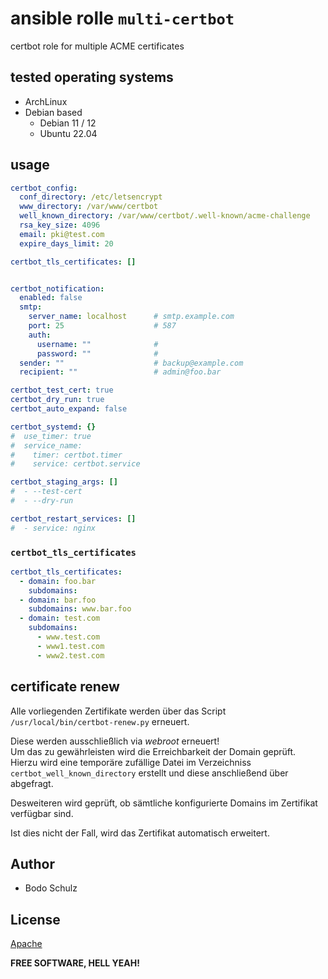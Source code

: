 # ansible rolle `multi-certbot`

certbot role for multiple ACME certificates

## tested operating systems

* ArchLinux
* Debian based
    - Debian 11 / 12
    - Ubuntu 22.04


## usage

```yaml
certbot_config:
  conf_directory: /etc/letsencrypt
  www_directory: /var/www/certbot
  well_known_directory: /var/www/certbot/.well-known/acme-challenge
  rsa_key_size: 4096
  email: pki@test.com
  expire_days_limit: 20

certbot_tls_certificates: []


certbot_notification:
  enabled: false
  smtp:
    server_name: localhost      # smtp.example.com
    port: 25                    # 587
    auth:
      username: ""              #
      password: ""              #
  sender: ""                    # backup@example.com
  recipient: ""                 # admin@foo.bar

certbot_test_cert: true
certbot_dry_run: true
certbot_auto_expand: false

certbot_systemd: {}
#  use_timer: true
#  service_name:
#    timer: certbot.timer
#    service: certbot.service

certbot_staging_args: []
#  - --test-cert
#  - --dry-run

certbot_restart_services: []
#  - service: nginx
```

### `certbot_tls_certificates`

```yaml
certbot_tls_certificates:
  - domain: foo.bar
    subdomains:
  - domain: bar.foo
    subdomains: www.bar.foo
  - domain: test.com
    subdomains:
      - www.test.com
      - www1.test.com
      - www2.test.com
```

## certificate renew

Alle vorliegenden Zertifikate werden über das Script `/usr/local/bin/certbot-renew.py` erneuert.

Diese werden ausschließlich via *webroot* erneuert!  
Um das zu gewährleisten wird die Erreichbarkeit der Domain geprüft.  
Hierzu wird eine temporäre zufällige Datei im Verzeichniss `certbot_well_known_directory` erstellt und diese
anschließend über abgefragt.

Desweiteren wird geprüft, ob sämtliche konfigurierte Domains im Zertifikat verfügbar sind.

Ist dies nicht der Fall, wird das Zertifikat automatisch erweitert.

## Author

- Bodo Schulz

## License

[Apache](LICENSE)

**FREE SOFTWARE, HELL YEAH!**
